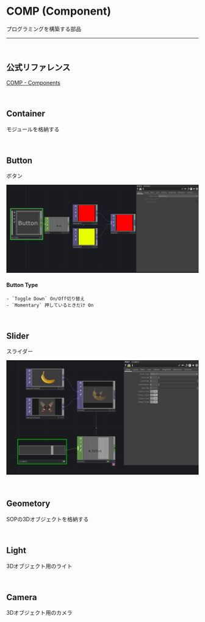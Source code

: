 # COMP (Component)

プログラミングを構築する部品

---

&nbsp;
&nbsp;

## 公式リファレンス
[COMP - Components](https://docs.derivative.ca/Component)


&nbsp;
&nbsp;

## Container

モジュールを格納する

&nbsp;
&nbsp;

## Button
ボタン

![](img/button_comp.png)

#### Button Type
	- `Toggle Down` On/Off切り替え
	- `Momentary` 押しているときだけ On



&nbsp;
&nbsp;



## Slider
スライダー

![](img/slider_comp.png)



&nbsp;
&nbsp;

## Geometory

SOPの3Dオブジェクトを格納する


&nbsp;
&nbsp;


## Light

3Dオブジェクト用のライト


&nbsp;
&nbsp;


## Camera

3Dオブジェクト用のカメラ


&nbsp;
&nbsp;

